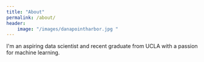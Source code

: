 ```yaml
---
title: "About"
permalink: /about/
header:
	image: "/images/danapointharbor.jpg "
---
```


I'm an aspiring data scientist and recent graduate from UCLA with a passion for machine learning.



